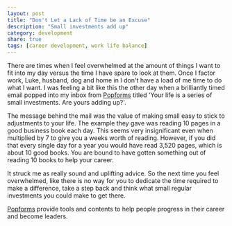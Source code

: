 ```yaml
---
layout: post
title: "Don't Let a Lack of Time be an Excuse"
description: "Small investments add up"
category: development
share: true
tags: [career development, work life balance]
---
```


There are times when I feel overwhelmed at the amount of things I want to fit into my day versus the time I have spare to look at them. Once I factor work, Luke, husband, dog and home in I don't have a load of me time to do what I want. I was feeling a bit like this the other day when a brilliantly timed email popped into my inbox from [Popforms](https://popforms.com) titled 'Your life is a series of small investments. Are yours adding up?'. 

The message behind the mail was the value of making small easy to stick to adjustments to your life. The example they gave was reading 10 pages in a good business book each day. This seems very insignificant even when multiplied by 7 to give you a weeks worth of reading. However, if you did that every single day for a year you would have read 3,520 pages, which is about 10 good books. You are bound to have gotten something out of reading 10 books to help your career.

It struck me as really sound and uplifting advice. So the next time you feel overwhelmed, like there is no way for you to dedicate the time required to make a difference, take a step back and think what small regular investments you could make to get there.

[Popforms](https://popforms.com) provide tools and contents to help people progress in their career and become leaders.

